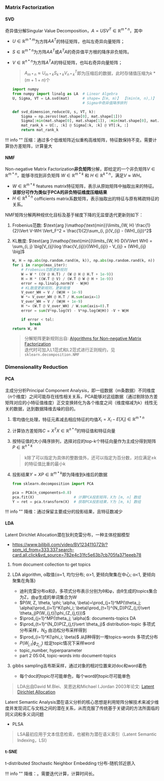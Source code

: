 ### Matrix Factorization

#### SVD
奇异值分解Singular Value Decomposition，$A=USV^T\in\mathbb{R}^{m*n}$，其中

- $U\in\mathbb{R}^{m*m}$为方阵$AA^T$的特征矩阵，也叫左奇异向量矩阵；
- $S\in\mathbb{R}^{m*n}$为方阵$AA^T$或$A^TA$的奇异值平方根的降序非负矩阵。
- $V\in\mathbb{R}^{n*n}$为方阵$A^TA$的特征矩阵，也叫右奇异向量矩阵；

    > $A_{m*n}\approx U_{m*k}S_{k*k}V_{n*k}^T$即为压缩后的数据，此时存储值压缩为$k*(m+1+n)$个

    ```python
    import numpy
    from numpy import linalg as LA  # Linear Algebra
    U, Sigma, VT = LA.svd(mat)      # shape=【(m, m)】 【(min(m, n),)】 【(n, n)】
                                    # Sigma中奇异值降序排列

    def svd_dimension_reduce(U, s, VT, k):
        Sigma = np.zeros((mat.shape[0], mat.shape[1]))
        Sigma[:min(mat.shape[0], mat.shape[1]), :min(mat.shape[0], mat.shape[1])] = np.diag(s)
        mat_rank_k = U[:, :k] @ Sigma[:k, :k] @ VT[:k, :]
        return mat_rank_k
    ```
!!! info ""
    压缩：通过多个低维矩阵近似重构高维矩阵，特征数保持不变。需要计算协方差矩阵，计算量大

#### NMF
Non-negative Matrix Factorization**非负矩阵**分解，即给定的一个非负矩阵$V\in\mathbb{R}^{m*n}$，能够寻找到非负矩阵 $W\in\mathbb{R}^{m*k}$ 和 $H\in\mathbb{R}^{k*n}$，满足$V\approx WH$。

- $W\in\mathbb{R}^{m*k}$ features matrix特征矩阵，表示从原始矩阵中抽取出来的特征。**该部分可作为类似于PCA的非负特征维度压缩结果**
- $H\in\mathbb{R}^{k*n}$ cofficients matrix系数矩阵，表示抽取出的特征与原有稀疏特征的关系。


NMF矩阵分解两种规优化目标及基于梯度下降的无监督迭代更新则如下：

1. Frobenius范数: $\text{arg }\mathop{\text{min}}\limits_{W, H} \frac{1}{2}\Vert V-WH \Vert_F^2 = \frac{1}{2}\sum_{i, j}(V_{ij} - (WH)_{ij})^2$ 
2. KL散度: $\text{arg }\mathop{\text{min}}\limits_{W, H} D(V\Vert WH) = \sum_{i, j} \big[V_{ij}\log \frac{V_{ij}}{(WH)_{ij}} - V_{ij} + (WH)_{ij} \big]$

    ```python title="nmf"
    W, H = np.abs(np.random.rand(m, k)), np.abs(np.random.rand(k, n))
    for i in range(max_iter):
        # Frobenius范数更新规则
        W = W * ((V @ H.T) / (W @ H @ H.T + 1e-9))
        H = H * ((W.T @ V) / (W.T @ W @ H + 1e-9))
        error = np.linalg.norm(V - W@H)
        # KL散度更新规则，更新极慢
        V_over_WH = V / (W@H + 1e-9)
        W *= V_over_WH @ H.T / H.sum(axix=1)
        V_over_WH = V / (W@H + 1e-9)
        H *= (W.T @ V_over_WH) / W.sum(axis=0).T
        error = sum(V*np.log(V) - V*np.log(W@H)) -V + W@H 

        if error < tol:
            break
    return W, H
    ```
    > 分解矩阵更新规则出自: [Algorithms for Non-negative Matrix Factorization](https://proceedings.neurips.cc/paper_files/paper/2000/file/f9d1152547c0bde01830b7e8bd60024c-Paper.pdf)  
    > 迭代时可加入L1范式和L2范式进行正则规约，见 `sklearn.decomposition.NMF`

### Dimensionality Reduction
#### PCA
主成分分析Principal Component Analysis，即一组数据（m条数据）不同维度（n个维度）之间可能存在线性相关关系，PCA能够对这组数据（通过剔除协方差矩阵对应的小特征值维度）正交变换转化为各个维度之间（维度缩减为k）线性无关的数据，达到数据降维去噪的目的。

1. 零均值化处理，特征元素减去相应特征的均值$X_i=X_i-E[X_i] \in \mathbb{R}^{m*n}$
2. 计算协方差矩阵$C=X^TX\in\mathbb{R}^{n*n}$的特征值和特征向量
3. 按特征值的大小降序排列，选择对应的top-k个特征向量作为主成分得到矩阵$P\in\mathbb{R}^{n*k}$
    
    > k除了可以指定为具体的整数值外，还可以指定为百分数，对应满足≥k的特征值比重的最小k

4. 投影结果$Y=XP \in \mathbb{R}^{m*k}$即为降维到k维后的数据

    ```python
    from sklearn.decomposition import PCA

    pca = PCA(n_components=0.8)
    pca.fit(X)                  # 计算PCA投影矩阵，X为 [m, n] 数组
    Y = ret = pca.transform(X)  # 获取PCA投影结果，Y为 [m, k] 数组
    ```
!!! info ""
    降维：通过保留主要成分的投影结果，且特征数减少

#### LDA
Latent Dirichlet Allocation潜在狄利克雷分布，一种主体挖掘模型


- https://www.bilibili.com/video/BV123411G7Z9/?spm_id_from=333.337.search-card.all.click&vd_source=782e4c31fc5e63b7cb705fa371eeeb78
1. from document collection to get topics
2. LDA algorithm, α取值{α=1, 均匀分布; α>1, 更倾向聚集在中心; α<1, 更倾向聚集在角落}  
    - 迪利克雷分布α和β，多项式分布表示分别为θ和φ，由θ生成的topics集合为Z，由φ生成的单词集合为W
    - $P(W, Z, \theta, \phi; \alpha, \beta)=\prod_{j=1}^MP(\theta_j; \alpha)\prod_{i=1}^K(\phi_i; \beta)\prod_{t=1}^{N_D}P(Z_{j,t}\vert \theta_j)P(W_{j,t}|\phi_{Z_{j,t}})$
    - $\prod_{j=1}^MP(\theta_j; \alpha)$: documents-topics DA
    - $\prod_{t=1}^{N_D}P(Z_{j,t}\vert \theta_j)$ distribution-topic 多项式分布采样，$N_D$ 由泊松分布采样得到
    - $\prod_{i=1}^K(\phi_i; \beta)$ 从β种得到一堆topics-words 多项式分布
    - $P(W_{j,t}|\phi_{Z_{j,t}})$ 给定topic情况下采样word
    - topic_number, hyperparameter
    - part 2 05:04, topic-words into document-topics
    
3. gibbs sampling吉布斯采样，通过对象的相对位置来对doc和word着色
    - 每个doc的topic尽可能单色，每个word的topic尽可能单色


> LDA出自David M.Blei、吴恩达和Michael I.Jordan 2003年论文: [Latent Dirichlet Allocation](https://www.jmlr.org/papers/volume3/blei03a/blei03a.pdf)

Latent Semantic Analysis潜在语义分析的核心思想是利用矩阵分解技术来减少维度并发现词汇与文档之间的潜在关系，从而克服了传统基于关键词的方法所面临的同义词和多义词问题

- PLSA
> LSA最初应用于文本信息检索，也被称为潜在语义索引（Latent Semantic Indexing，LSI）

#### t-SNE
t-distributed Stochastic Neighbor Embedding t分布-随机邻近嵌入

!!! info ""
    降维：。需要迭代计算，计算时间长。